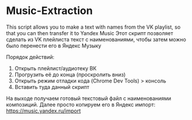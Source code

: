 # Music-Extraction
This script allows you to make a text with names from the VK playlist, so that you can then transfer it to Yandex Music
Этот скрипт позволяет сделать из VK плейлиста текст с наименованиями, чтобы затем можно было перенести его в Яндекс Музыку

Порядок действий:
1. Открыть плейлист/аудиотеку ВК
2. Прогрузить её до конца (проскролить вниз)
3. Открыть режим отладки кода (Chrome Dev Tools) > консоль
4. Вставить туда данный скрипт

На выходе получаем готовый текстовый файл с наименованиями композиций. Далее просто копируем его в Яндекс импорт: https://music.yandex.ru/import
